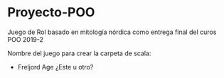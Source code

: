 # Proyecto-POO
Juego de Rol basado en mitología nórdica como entrega final del curos POO 2019-2

Nombre del juego para crear la carpeta de scala:
- Freljord Age
¿Este u otro?